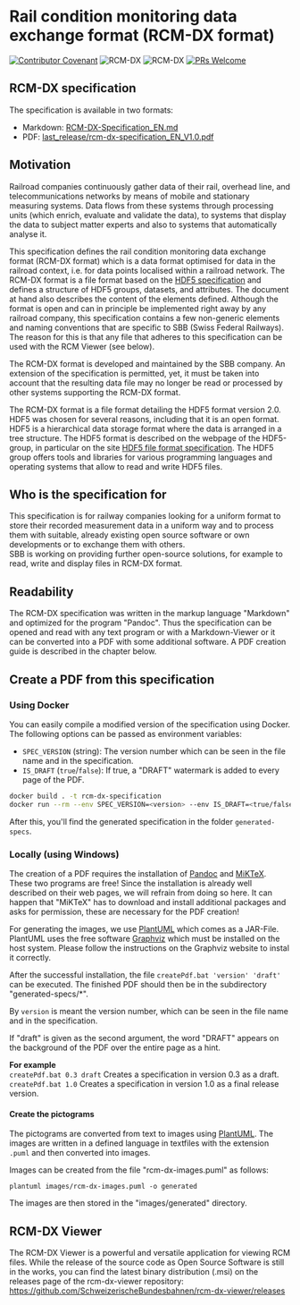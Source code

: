# Rail condition monitoring data exchange format (RCM-DX format)

[![Contributor Covenant](https://img.shields.io/badge/Contributor%20Covenant-v2.0%20adopted-ff69b4.svg)](code_of_conduct.md) ![RCM-DX](https://img.shields.io/badge/RCM--DX-V2.0-green) ![RCM-DX](https://img.shields.io/badge/document-V0.29-blue) [![PRs Welcome](https://img.shields.io/badge/PRs-welcome-brightgreen.svg?style=flat-square)](http://makeapullrequest.com)

## RCM-DX specification

The specification is available in two formats:

- Markdown: [RCM-DX-Specification_EN.md](RCM-DX-Specification_EN.md)
- PDF: [last_release/rcm-dx-specification_EN_V1.0.pdf](last_release/rcm-dx-specification_EN_V1.0.pdf)

## Motivation

Railroad companies continuously gather data of their rail, overhead line, and telecommunications networks by means of mobile and stationary measuring systems. Data flows from these systems through processing units (which enrich, evaluate and validate the data), to systems that display the data to subject matter experts and also to systems that automatically analyse it.

This specification defines the rail condition monitoring data exchange format (RCM-DX format) which is a data format optimised for data in the railroad context, i.e. for data points localised within a railroad network. The RCM-DX format is a file format based on the [HDF5 specification](https://portal.hdfgroup.org/display/HDF5/) and defines a structure of HDF5 groups, datasets, and attributes. The document at hand also describes the content of the elements defined. Although the format is open and can in principle be implemented right away by any railroad company, this specification contains a few non-generic elements and naming conventions that are specific to SBB (Swiss Federal Railways). The reason for this is that any file that adheres to this specification can be used with the RCM Viewer (see below).

The RCM-DX format is developed and maintained by the SBB company. An extension of the specification is permitted, yet, it must be taken into account that the resulting data file may no longer be read or processed by other systems supporting the RCM-DX format.

The RCM-DX format is a file format detailing the HDF5 format version 2.0. HDF5 was chosen for several reasons, including that it is an open format. HDF5 is a hierarchical data storage format where the data is arranged in a tree structure. The HDF5 format is described on the webpage of the HDF5-group, in particular on the site [HDF5 file format specification](https://portal.hdfgroup.org/display/HDF5/). The HDF5 group offers tools and libraries for various programming languages and operating systems that allow to read and write HDF5 files.

## Who is the specification for

This specification is for railway companies looking for a uniform format to store their recorded measurement data in a uniform way and to process them with suitable, already existing open source software or own developments or to exchange them with others.  
SBB is working on providing further open-source solutions, for example to read, write and display files in RCM-DX format.

## Readability

The RCM-DX specification was written in the markup language "Markdown" and optimized for the program "Pandoc". Thus the specification can be opened and read with any text program or with a Markdown-Viewer or it can be converted into a PDF with some additional software. A PDF creation guide is described in the chapter below.

## Create a PDF from this specification

### Using Docker

You can easily compile a modified version of the specification using Docker. The following options can be passed as environment variables:

- `SPEC_VERSION` (string): The version number which can be seen in the file name and in the specification.
- `IS_DRAFT` (`true`/`false`): If true, a "DRAFT" watermark is added to every page of the PDF.

```sh
docker build . -t rcm-dx-specification
docker run --rm --env SPEC_VERSION=<version> --env IS_DRAFT=<true/false> --volume "$(pwd):/data" rcm-dx-specification
```

After this, you'll find the generated specification in the folder `generated-specs`.

### Locally (using Windows)

The creation of a PDF requires the installation of [Pandoc](https://pandoc.org/installing.html) and [MiKTeX](https://miktex.org/). These two programs are free! Since the installation is already well described on their web pages, we will refrain from doing so here. It can happen that "MiKTeX" has to download and install additional packages and asks for permission, these are necessary for the PDF creation!

For generating the images, we use [PlantUML](https://plantuml.com/de/) which comes as a JAR-File. PlantUML uses the free software [Graphviz](https://www.graphviz.org/) which must be installed on the host system. Please follow the instructions on the Graphviz website to instal it correctly.

After the successful installation, the file `createPdf.bat 'version' 'draft'` can be executed. The finished PDF should then be in the subdirectory "generated-specs/\*".

By `version` is meant the version number, which can be seen in the file name and in the specification.

If "draft" is given as the second argument, the word "DRAFT" appears on the background of the PDF over the entire page as a hint.

**For example**  
`createPdf.bat 0.3 draft` Creates a specification in version 0.3 as a draft.  
`createPdf.bat 1.0` Creates a specification in version 1.0 as a final release version.

#### Create the pictograms

The pictograms are converted from text to images using [PlantUML](https://plantuml.com/).
The images are written in a defined language in textfiles with the extension `.puml` and then converted into images.

Images can be created from the file "rcm-dx-images.puml" as follows:

```shell
plantuml images/rcm-dx-images.puml -o generated
```

The images are then stored in the "images/generated" directory.

## RCM-DX Viewer

The RCM-DX Viewer is a powerful and versatile application for viewing RCM files. While the release of the source code as Open Source Software is still in the works, you can find the latest binary distribution (.msi) on the releases page of the rcm-dx-viewer repository: <https://github.com/SchweizerischeBundesbahnen/rcm-dx-viewer/releases>
